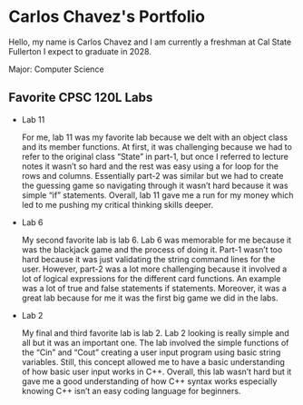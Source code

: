 # Carlos Chavez's Portfolio 

Hello, my name is Carlos Chavez and I am currently a freshman at Cal State Fullerton I expect to graduate in 2028. 

Major: Computer Science

## Favorite CPSC 120L Labs
* Lab 11
  
  For me, lab 11 was my favorite lab because we delt with an object class and its member functions. At first, it was challenging because we had to refer to the original class “State” in part-1, but once I referred to lecture notes it wasn’t so hard and the rest was easy using a for loop for the rows and columns. Essentially part-2 was similar but we had to create the guessing game so navigating through it wasn’t hard because it was simple “if” statements. Overall, lab 11 gave me a run for my money which led to me pushing my critical thinking skills deeper.

* Lab 6
  
  My second favorite lab is lab 6. Lab 6 was memorable for me because it was the blackjack game and the process of doing it. Part-1 wasn’t too hard because it was just validating the string command lines for the user. However, part-2 was a lot more challenging because it involved a lot of logical expressions for the different card functions. An example was a lot of true and false statements if statements. Moreover, it was a great lab because for me it was the first big game we did in the labs.

* Lab 2
  
  My final and third favorite lab is lab 2. Lab 2 looking is really simple and all but it was an important one. The lab involved the simple functions of the “Cin” and “Cout” creating a user input program using basic string variables. Still, this concept allowed me to have a basic understanding of how basic user input works in C++. Overall, this lab wasn’t hard but it gave me a good understanding of how C++ syntax works especially knowing C++ isn’t an easy coding language for beginners.  



